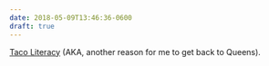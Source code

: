 ```yaml
---
date: 2018-05-09T13:46:36-0600
draft: true
---
```




[Taco Literacy](https://culinarybackstreets.com/cities-category/queens/2018/getting-taco-literate-in-queens/) (AKA, another reason for me to get back to Queens).



